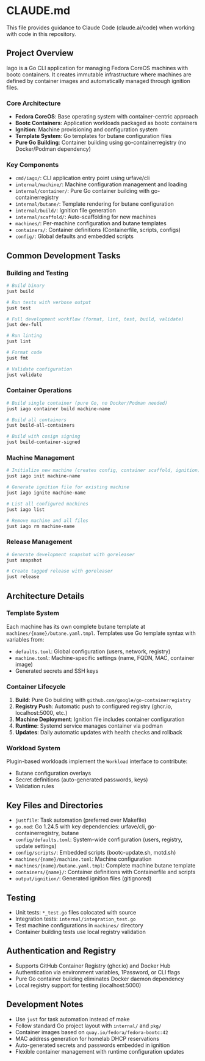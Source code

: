 # CLAUDE.md

This file provides guidance to Claude Code (claude.ai/code) when working with code in this repository.

## Project Overview

Iago is a Go CLI application for managing Fedora CoreOS machines with bootc containers. It creates immutable infrastructure where machines are defined by container images and automatically managed through ignition files.

### Core Architecture

- **Fedora CoreOS**: Base operating system with container-centric approach
- **Bootc Containers**: Application workloads packaged as bootc containers
- **Ignition**: Machine provisioning and configuration system
- **Template System**: Go templates for butane configuration files
- **Pure Go Building**: Container building using go-containerregistry (no Docker/Podman dependency)

### Key Components

- `cmd/iago/`: CLI application entry point using urfave/cli
- `internal/machine/`: Machine configuration management and loading
- `internal/container/`: Pure Go container building with go-containerregistry
- `internal/butane/`: Template rendering for butane configuration
- `internal/build/`: Ignition file generation
- `internal/scaffold/`: Auto-scaffolding for new machines
- `machines/`: Per-machine configuration and butane templates
- `containers/`: Container definitions (Containerfile, scripts, configs)
- `config/`: Global defaults and embedded scripts

## Common Development Tasks

### Building and Testing

```bash
# Build binary
just build

# Run tests with verbose output
just test

# Full development workflow (format, lint, test, build, validate)
just dev-full

# Run linting
just lint

# Format code
just fmt

# Validate configuration
just validate
```

### Container Operations

```bash
# Build single container (pure Go, no Docker/Podman needed)
just iago container build machine-name

# Build all containers
just build-all-containers

# Build with cosign signing
just build-container-signed
```

### Machine Management

```bash
# Initialize new machine (creates config, container scaffold, ignition)
just iago init machine-name

# Generate ignition file for existing machine
just iago ignite machine-name

# List all configured machines
just iago list

# Remove machine and all files
just iago rm machine-name
```

### Release Management

```bash
# Generate development snapshot with goreleaser
just snapshot

# Create tagged release with goreleaser
just release
```

## Architecture Details

### Template System

Each machine has its own complete butane template at `machines/{name}/butane.yaml.tmpl`. Templates use Go template syntax with variables from:

- `defaults.toml`: Global configuration (users, network, registry)
- `machine.toml`: Machine-specific settings (name, FQDN, MAC, container image)
- Generated secrets and SSH keys

### Container Lifecycle

1. **Build**: Pure Go building with `github.com/google/go-containerregistry`
2. **Registry Push**: Automatic push to configured registry (ghcr.io, localhost:5000, etc.)
3. **Machine Deployment**: Ignition file includes container configuration
4. **Runtime**: Systemd service manages container via podman
5. **Updates**: Daily automatic updates with health checks and rollback

### Workload System

Plugin-based workloads implement the `Workload` interface to contribute:
- Butane configuration overlays
- Secret definitions (auto-generated passwords, keys)
- Validation rules

## Key Files and Directories

- `justfile`: Task automation (preferred over Makefile)
- `go.mod`: Go 1.24.5 with key dependencies: urfave/cli, go-containerregistry, butane
- `config/defaults.toml`: System-wide configuration (users, registry, update settings)
- `config/scripts/`: Embedded scripts (bootc-update.sh, motd.sh)
- `machines/{name}/machine.toml`: Machine configuration
- `machines/{name}/butane.yaml.tmpl`: Complete machine butane template
- `containers/{name}/`: Container definitions with Containerfile and scripts
- `output/ignition/`: Generated ignition files (gitignored)

## Testing

- Unit tests: `*_test.go` files colocated with source
- Integration tests: `internal/integration_test.go`
- Test machine configurations in `machines/` directory
- Container building tests use local registry validation

## Authentication and Registry

- Supports GitHub Container Registry (ghcr.io) and Docker Hub
- Authentication via environment variables, 1Password, or CLI flags
- Pure Go container building eliminates Docker daemon dependency
- Local registry support for testing (localhost:5000)

## Development Notes

- Use `just` for task automation instead of make
- Follow standard Go project layout with `internal/` and `pkg/`
- Container images based on `quay.io/fedora/fedora-bootc:42`
- MAC address generation for homelab DHCP reservations
- Auto-generated secrets and passwords embedded in ignition
- Flexible container management with runtime configuration updates